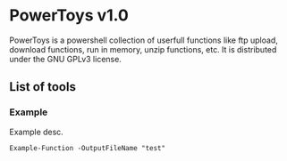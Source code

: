 # PowerToys v1.0
PowerToys is a powershell collection of userfull functions like ftp upload, download functions, run in memory, unzip functions, etc. It is distributed under the GNU GPLv3 license.
## List of tools
### Example
Example desc.
```
Example-Function -OutputFileName "test"
```
